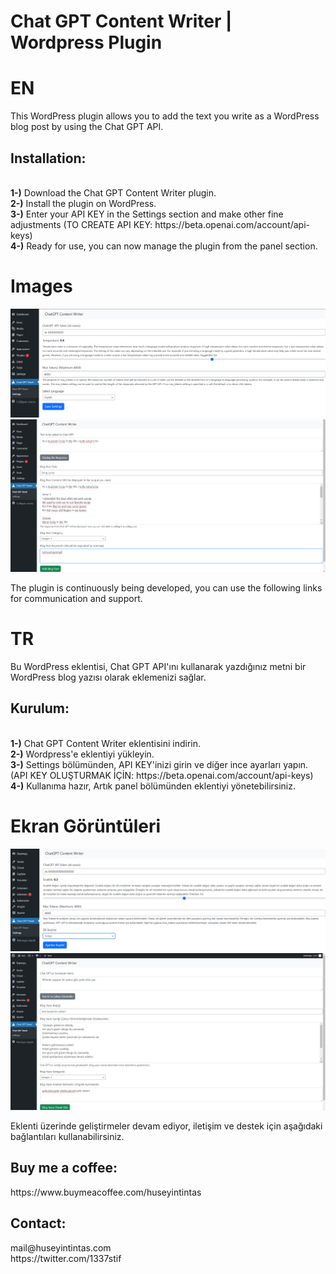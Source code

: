 # Chat GPT Content Writer | Wordpress Plugin

# EN
This WordPress plugin allows you to add the text you write as a WordPress blog post by using the Chat GPT API.
<h2>Installation:</h2><br>
<b>1-)</b> Download the Chat GPT Content Writer plugin.<br>
<b>2-)</b> Install the plugin on WordPress.<br>
<b>3-)</b> Enter your API KEY in the Settings section and make other fine adjustments (TO CREATE API KEY: https://beta.openai.com/account/api-keys)<br>
<b>4-)</b> Ready for use, you can now manage the plugin from the panel section.<br>

# Images
![Screenshoot](EN1.png "Screenshoot")<br>
![Screenshoot](EN2.png "Screenshoot")

The plugin is continuously being developed, you can use the following links for communication and support.

# TR
Bu WordPress eklentisi, Chat GPT API'ını kullanarak yazdığınız metni bir WordPress blog yazısı olarak eklemenizi sağlar.
<h2>Kurulum:</h2><br>
<b>1-)</b> Chat GPT Content Writer eklentisini indirin.<br>
<b>2-)</b> Wordpress'e eklentiyi yükleyin.<br>
<b>3-)</b> Settings bölümünden, API KEY'inizi girin ve diğer ince ayarları yapın. (API KEY OLUŞTURMAK İÇİN: https://beta.openai.com/account/api-keys)<br>
<b>4-)</b> Kullanıma hazır, Artık panel bölümünden eklentiyi yönetebilirsiniz.<br>

# Ekran Görüntüleri
![Screenshoot](TR1.png "Screenshoot")<br>
![Screenshoot](TR2.png "Screenshoot")<br>

Eklenti üzerinde geliştirmeler devam ediyor, iletişim ve destek için aşağıdaki bağlantıları kullanabilirsiniz.

<h2>Buy me a coffee: </h2>
https://www.buymeacoffee.com/huseyintintas

<h2>Contact: </h2>
mail@huseyintintas.com<br>
https://twitter.com/1337stif
